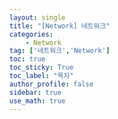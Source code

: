 ```yaml
---
layout: single
title: "[Network] 네트워크"
categories: 
    - Network
tag: ['네트워크','Network']
toc: true
toc_sticky: True
toc_label: "목차"
author_profile: false
sidebar: true
use_math: true
---
```

